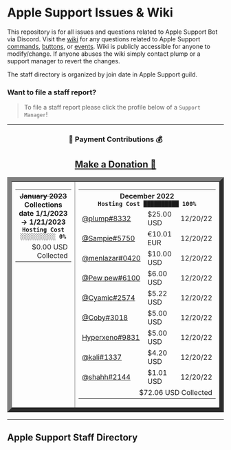 # Apple Support Issues & Wiki

This repository is for all issues and questions related to Apple Support Bot via Discord. Visit the [wiki](https://github.com/plumpx/AppleSupport/wiki) for any questions related to Apple Support [commands](https://github.com/plumpx/AppleSupport/wiki/Commands), [buttons](https://github.com/plumpx/AppleSupport/wiki/Buttons), or [events](https://github.com/plumpx/AppleSupport/wiki/Events). Wiki is publicly accessible for anyone to modify/change. If anyone abuses the wiki simply contact plump or a support manager to revert the changes.

The staff directory is organized by join date in Apple Support guild.

### Want to file a staff report?
> To file a staff report please click the profile below of a `Support Manager`!

<div align="center" class="contributions">
	<hr>
	<h3>💸 Payment Contributions 💰<h3>
	<h2><a href="https://www.paypal.com/donate/?hosted_button_id=6JRLVXFWTFXUS">Make a Donation 🫶</a></h2>
	<table class="months" border="10">
		<tr>
			<td valign="top">
				<table class="january23">
					<tr>
						<th colspan="3"><del>January 2023</del><br>Collections date 1/1/2023 -> 1/21/2023<br><code>Hosting Cost ░░░░░░░░░░ 0%</code></th>
					</tr>
					<tr>
						<td align="right" colspan="3">$0.00 USD Collected</td>
					</tr>
				</table>
			</td>
			<td valign="top">
				<table class="december22">
					<tr>
					<th colspan="3">December 2022<br><code>Hosting Cost ██████████ 100%</code></th>
					</tr>
					<tr>
					<td><a href="https://discord.com/users/780514956424642580">@plump#8332</a></td>
					<td>$25.00 USD</td>
					<td>12/20/22</td>
					</tr>
					<tr>
					<td><a href="https://discord.com/users/935810285921534004">@Sampie#5750</a></td>
					<td>€10.01 EUR</td>
					<td>12/20/22</td>
					</tr>
					<tr>
					<td><a href="https://discord.com/users/418978030829043713">@menlazar#0420</a></td>
					<td>$10.00 USD</td>
					<td>12/20/22</td>
					</tr>
					<tr>
					<td><a href="https://discord.com/users/985257978603114526">@Pew pew#6100</a></td>
					<td>$6.00 USD</td>
					<td>12/20/22</td>
					</tr>
					<tr>
					<td><a href="https://discord.com/users/834493520194306108">@Cyamic#2574</a></td>
					<td>$5.22 USD</td>
					<td>12/20/22</td>
					</tr>
					<tr>
					<td><a href="https://discord.com/users/646671556776296458">@Coby#3018</a></td>
					<td>$5.00 USD</td>
					<td>12/20/22</td>
					</tr>
					<tr>
					<td><a href="https://discord.com/users/749074673441964064">Hyperxeno#9831</a></td>
					<td>$5.00 USD</td>
					<td>12/20/22</td>
					</tr>
					<tr>
					<td><a href="https://discord.com/users/490462572345294848">@kali#1337</a></td>
					<td>$4.20 USD</td>
					<td>12/20/22</td>
					</tr>
					<tr>
					<td><a href="https://discord.com/users/572808685923860480">@shahh#2144</a></td>
					<td>$1.01 USD</td>
					<td>12/20/22</td>
					</tr>
					<tr>
					<td align="right" colspan="3">$72.06 USD Collected</td>
					</tr>
				</table>
			</td>
		</tr>
	</table>
	<hr>
</div>


## Apple Support Staff Directory

<div id="staffDirectory"></div>
